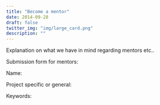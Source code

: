 ```yaml
---
title: "Become a mentor"
date: 2014-09-28
draft: false
twitter_img: "img/large_card.png"
description: ""
---
```


Explanation on what we have in mind regarding mentors etc..

Submission form for mentors:

Name: 

Project specific or general:

Keywords:


